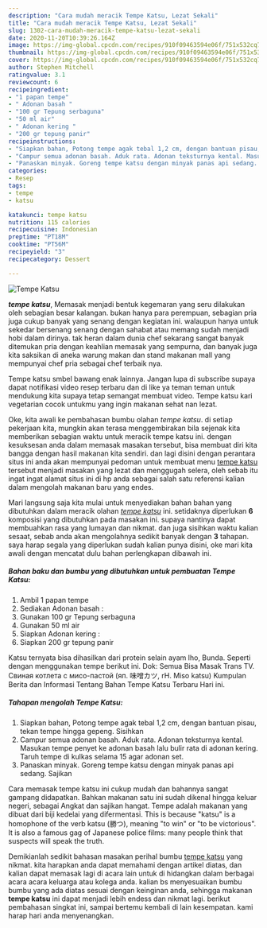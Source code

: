 ```yaml
---
description: "Cara mudah meracik Tempe Katsu, Lezat Sekali"
title: "Cara mudah meracik Tempe Katsu, Lezat Sekali"
slug: 1302-cara-mudah-meracik-tempe-katsu-lezat-sekali
date: 2020-11-20T10:39:26.164Z
image: https://img-global.cpcdn.com/recipes/910f09463594e06f/751x532cq70/tempe-katsu-foto-resep-utama.jpg
thumbnail: https://img-global.cpcdn.com/recipes/910f09463594e06f/751x532cq70/tempe-katsu-foto-resep-utama.jpg
cover: https://img-global.cpcdn.com/recipes/910f09463594e06f/751x532cq70/tempe-katsu-foto-resep-utama.jpg
author: Stephen Mitchell
ratingvalue: 3.1
reviewcount: 6
recipeingredient:
- "1 papan tempe"
- " Adonan basah "
- "100 gr Tepung serbaguna"
- "50 ml air"
- " Adonan kering "
- "200 gr tepung panir"
recipeinstructions:
- "Siapkan bahan, Potong tempe agak tebal 1,2 cm, dengan bantuan pisau, tekan tempe hingga gepeng. Sisihkan"
- "Campur semua adonan basah. Aduk rata. Adonan teksturnya kental. Masukan tempe penyet ke adonan basah lalu bulir rata di adonan kering. Taruh tempe di kulkas selama 15 agar adonan set."
- "Panaskan minyak. Goreng tempe katsu dengan minyak panas api sedang. Sajikan"
categories:
- Resep
tags:
- tempe
- katsu

katakunci: tempe katsu 
nutrition: 115 calories
recipecuisine: Indonesian
preptime: "PT18M"
cooktime: "PT56M"
recipeyield: "3"
recipecategory: Dessert

---
```



![Tempe Katsu](https://img-global.cpcdn.com/recipes/910f09463594e06f/751x532cq70/tempe-katsu-foto-resep-utama.jpg)

<b><i>tempe katsu</i></b>, Memasak menjadi bentuk kegemaran yang seru dilakukan oleh sebagian besar kalangan. bukan hanya para perempuan, sebagian pria juga cukup banyak yang senang dengan kegiatan ini. walaupun hanya untuk sekedar bersenang senang dengan sahabat atau memang sudah menjadi hobi dalam dirinya. tak heran dalam dunia chef sekarang sangat banyak ditemukan pria dengan keahlian memasak yang sempurna, dan banyak juga kita saksikan di aneka warung makan dan stand makanan mall yang mempunyai chef pria sebagai chef terbaik nya.

Tempe katsu smbel bawang enak lainnya. Jangan lupa di subscribe supaya dapat notifikasi video resep terbaru dan di like ya teman teman untuk mendukung kita supaya tetap semangat membuat video. Tempe katsu kari vegetarian cocok untukmu yang ingin makanan sehat nan lezat.

Oke, kita awali ke pembahasan bumbu olahan <i>tempe katsu</i>. di setiap pekerjaan kita, mungkin akan terasa menggembirakan bila sejenak kita memberikan sebagian waktu untuk meracik tempe katsu ini. dengan kesuksesan anda dalam memasak masakan tersebut, bisa membuat diri kita bangga dengan hasil makanan kita sendiri. dan lagi disini dengan perantara situs ini anda akan mempunyai pedoman untuk membuat menu <u>tempe katsu</u> tersebut menjadi masakan yang lezat dan menggugah selera, oleh sebab itu ingat ingat alamat situs ini di hp anda sebagai salah satu referensi kalian dalam mengolah makanan baru yang endes.


Mari langsung saja kita mulai untuk menyediakan bahan bahan yang dibutuhkan dalam meracik olahan <u><i>tempe katsu</i></u> ini. setidaknya diperlukan <b>6</b> komposisi yang dibutuhkan pada masakan ini. supaya nantinya dapat membuahkan rasa yang lumayan dan nikmat. dan juga sisihkan waktu kalian sesaat, sebab anda akan mengolahnya sedikit banyak dengan <b>3</b> tahapan. saya harap segala yang diperlukan sudah kalian punya disini, oke mari kita awali dengan mencatat dulu bahan perlengkapan dibawah ini.

<!--inarticleads1-->

##### Bahan baku dan bumbu yang dibutuhkan untuk pembuatan Tempe Katsu:

1. Ambil 1 papan tempe
1. Sediakan  Adonan basah :
1. Gunakan 100 gr Tepung serbaguna
1. Gunakan 50 ml air
1. Siapkan  Adonan kering :
1. Siapkan 200 gr tepung panir


Katsu ternyata bisa dihasilkan dari protein selain ayam lho, Bunda. Seperti dengan menggunakan tempe berikut ini. Dok: Semua Bisa Masak Trans TV. Свиная котлета с мисо-пастой (яп. 味噌カツ, rH. Miso katsu) Kumpulan Berita dan Informasi Tentang Bahan Tempe Katsu Terbaru Hari ini. 

<!--inarticleads2-->

##### Tahapan mengolah Tempe Katsu:

1. Siapkan bahan, Potong tempe agak tebal 1,2 cm, dengan bantuan pisau, tekan tempe hingga gepeng. Sisihkan
1. Campur semua adonan basah. Aduk rata. Adonan teksturnya kental. Masukan tempe penyet ke adonan basah lalu bulir rata di adonan kering. Taruh tempe di kulkas selama 15 agar adonan set.
1. Panaskan minyak. Goreng tempe katsu dengan minyak panas api sedang. Sajikan


Cara memasak tempe katsu ini cukup mudah dan bahannya sangat gampang didapatkan. Bahkan makanan satu ini sudah dikenal hingga keluar negeri, sebagai Angkat dan sajikan hangat. Tempe adalah makanan yang dibuat dari biji kedelai yang difermentasi. This is because &#34;katsu&#34; is a homophone of the verb katsu (勝つ), meaning &#34;to win&#34; or &#34;to be victorious&#34;. It is also a famous gag of Japanese police films: many people think that suspects will speak the truth. 

Demikianlah sedikit bahasan masakan perihal bumbu <u>tempe katsu</u> yang nikmat. kita harapkan anda dapat memahami dengan artikel diatas, dan kalian dapat memasak lagi di acara lain untuk di hidangkan dalam berbagai acara acara keluarga atau kolega anda. kalian bs menyesuaikan bumbu bumbu yang ada diatas sesuai dengan keinginan anda, sehingga makanan <b>tempe katsu</b> ini dapat menjadi lebih endess dan nikmat lagi. berikut pembahasan singkat ini, sampai bertemu kembali di lain kesempatan. kami harap hari anda menyenangkan.
